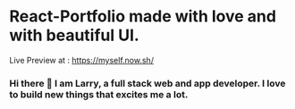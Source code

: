 # React-Portfolio made with love and with beautiful UI.

Live Preview at : https://myself.now.sh/

### Hi there 👋 I am Larry, a full stack web and app developer. I love to build new things that excites me a lot.

